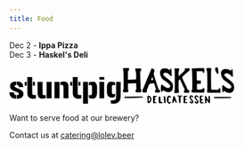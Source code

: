 ```yaml
---
title: Food
---
```


Dec 2 - **Ippa Pizza**  
Dec 3 - **Haskel's Deli**

<a class="border-bottom-none" target="_blank" href="https://www.stuntpigpgh.com"><img class="vertical-align" src="../images/stuntpig.svg" alt="stunt pig" width="200"/></a>
<a class="border-bottom-none" target="_blank" href="https://www.haskelsdeli.com"><img class="vertical-align" src="../images/haskels.svg" alt="haskels" width="200"/></a>


Want to serve food at our brewery?

Contact us at [catering@lolev.beer](mailto:catering@lolev.beer)
